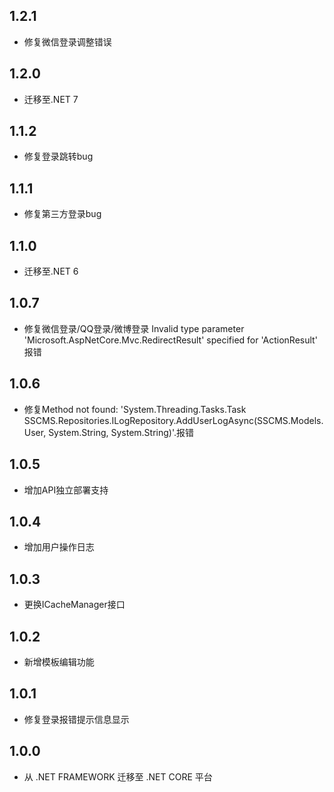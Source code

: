 ## 1.2.1
* 修复微信登录调整错误

## 1.2.0
* 迁移至.NET 7

## 1.1.2
* 修复登录跳转bug

## 1.1.1
* 修复第三方登录bug

## 1.1.0
* 迁移至.NET 6

## 1.0.7
* 修复微信登录/QQ登录/微博登录 Invalid type parameter 'Microsoft.AspNetCore.Mvc.RedirectResult' specified for 'ActionResult' 报错

## 1.0.6
* 修复Method not found: 'System.Threading.Tasks.Task SSCMS.Repositories.ILogRepository.AddUserLogAsync(SSCMS.Models.User, System.String, System.String)'.报错

## 1.0.5
* 增加API独立部署支持

## 1.0.4
* 增加用户操作日志

## 1.0.3
* 更换ICacheManager接口

## 1.0.2
* 新增模板编辑功能

## 1.0.1
* 修复登录报错提示信息显示

## 1.0.0
* 从 .NET FRAMEWORK 迁移至 .NET CORE 平台